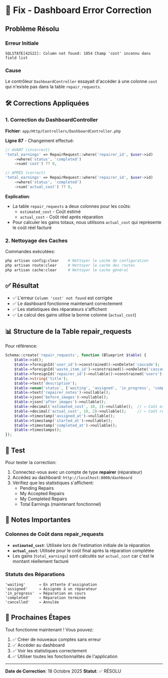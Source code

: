 # 🔧 Fix - Dashboard Error Correction

## Problème Résolu

### Erreur Initiale
```
SQLSTATE[42S22]: Column not found: 1054 Champ 'cost' inconnu dans field list
```

### Cause
Le contrôleur `DashboardController` essayait d'accéder à une colonne `cost` qui n'existe pas dans la table `repair_requests`.

## 🛠️ Corrections Appliquées

### 1. Correction du DashboardController

**Fichier**: `app/Http/Controllers/DashboardController.php`

**Ligne 87** - Changement effectué:
```php
// AVANT (incorrect)
'total_earnings' => RepairRequest::where('repairer_id', $user->id)
    ->where('status', 'completed')
    ->sum('cost') ?? 0,

// APRÈS (correct)
'total_earnings' => RepairRequest::where('repairer_id', $user->id)
    ->where('status', 'completed')
    ->sum('actual_cost') ?? 0,
```

**Explication**: 
- La table `repair_requests` a deux colonnes pour les coûts:
  - `estimated_cost` - Coût estimé
  - `actual_cost` - Coût réel après réparation
- Pour calculer les gains totaux, nous utilisons `actual_cost` qui représente le coût réel facturé

### 2. Nettoyage des Caches

Commandes exécutées:
```bash
php artisan config:clear    # Nettoyer le cache de configuration
php artisan route:clear     # Nettoyer le cache des routes
php artisan cache:clear     # Nettoyer le cache général
```

## ✅ Résultat

- ✅ L'erreur `Column 'cost' not found` est corrigée
- ✅ Le dashboard fonctionne maintenant correctement
- ✅ Les statistiques des réparateurs s'affichent
- ✅ Le calcul des gains utilise la bonne colonne (`actual_cost`)

## 📊 Structure de la Table repair_requests

Pour référence:
```php
Schema::create('repair_requests', function (Blueprint $table) {
    $table->id();
    $table->foreignId('user_id')->constrained()->onDelete('cascade');
    $table->foreignId('waste_item_id')->constrained()->onDelete('cascade');
    $table->foreignId('repairer_id')->nullable()->constrained('users')->onDelete('set null');
    $table->string('title');
    $table->text('description');
    $table->enum('status', ['waiting', 'assigned', 'in_progress', 'completed', 'cancelled']);
    $table->text('repairer_notes')->nullable();
    $table->json('before_images')->nullable();
    $table->json('after_images')->nullable();
    $table->decimal('estimated_cost', 10, 2)->nullable();  // ← Coût estimé
    $table->decimal('actual_cost', 10, 2)->nullable();     // ← Coût réel utilisé
    $table->timestamp('assigned_at')->nullable();
    $table->timestamp('started_at')->nullable();
    $table->timestamp('completed_at')->nullable();
    $table->timestamps();
});
```

## 🎯 Test

Pour tester la correction:

1. Connectez-vous avec un compte de type **repairer** (réparateur)
2. Accédez au dashboard: `http://localhost:8000/dashboard`
3. Vérifiez que les statistiques s'affichent:
   - Pending Repairs
   - My Accepted Repairs
   - My Completed Repairs
   - Total Earnings (maintenant fonctionnel)

## 📝 Notes Importantes

### Colonnes de Coût dans repair_requests

- **`estimated_cost`**: Utilisée lors de l'estimation initiale de la réparation
- **`actual_cost`**: Utilisée pour le coût final après la réparation complétée
- Les gains (`total_earnings`) sont calculés sur `actual_cost` car c'est le montant réellement facturé

### Statuts des Réparations

```
'waiting'      → En attente d'assignation
'assigned'     → Assignée à un réparateur
'in_progress'  → Réparation en cours
'completed'    → Réparation terminée
'cancelled'    → Annulée
```

## 🚀 Prochaines Étapes

Tout fonctionne maintenant ! Vous pouvez:

1. ✅ Créer de nouveaux comptes sans erreur
2. ✅ Accéder au dashboard
3. ✅ Voir les statistiques correctement
4. ✅ Utiliser toutes les fonctionnalités de l'application

---

**Date de Correction**: 18 Octobre 2025
**Statut**: ✅ RÉSOLU
